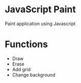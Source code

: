 # JavaScript Paint
Paint application using Javascript

# Functions
+ Draw
+ Erase
+ Add grid
+ Change background
